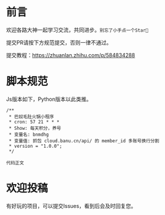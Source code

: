 # 前言

欢迎各路大神一起学习交流，共同进步。`别忘了小手点一个Star🌟`

提交PR请按下方规范提交，否则一律不通过。

提交教程：https://zhuanlan.zhihu.com/p/584834288

# 脚本规范
Js版本如下，Python版本以此类推。
```
/**
 * 巴奴毛肚火锅小程序
 * cron: 57 21 * * *
 * Show: 每天积分，养号
 * 变量名: bnmdhg
 * 变量值: 抓包 cloud.banu.cn/api/ 的 member_id 多账号换行分割
 * version = "1.0.0";
 */

代码正文
```

# 欢迎投稿

有好玩的项目，可以提交Issues，看到后会及时回复您。
